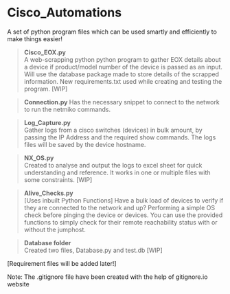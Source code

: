 # Cisco_Automations
A set of python program files which can be used smartly and efficiently to make things easier! 

>**Cisco_EOX.py**  
> A web-scrapping python python program to gather EOX details about a device if product/model number of the device is passed as an input.
> Will use the database package made to store details of the scrapped information. 
> New requirements.txt used while creating and testing the program.
[WIP]

>**Connection.py**
> Has the necessary snippet to connect to the network to run the netmiko commands.

>**Log_Capture.py**  
> Gather logs from a cisco switches (devices) in bulk amount, by passing the IP Address and the required show commands.
> The logs files will be saved by the device hostname.

>**NX_OS.py**  
> Created to analyse and output the logs to excel sheet for quick understanding and reference. It works in one or multiple files with some constraints. 
[WIP]

>**Alive_Checks.py**  
> [Uses inbuilt Python Functions]
> Have a bulk load of devices to verify if they are connected to the network and up?
> Performing a simple OS check before pinging the device or devices. 
> You can use the provided functions to simply check for their remote reachability status with or without the jumphost. 

>**Database folder**  
>Created two files, Database.py and test.db
[WIP]

[Requirement files will be added later!]

Note: The .gitignore file have been created with the help of gitignore.io website